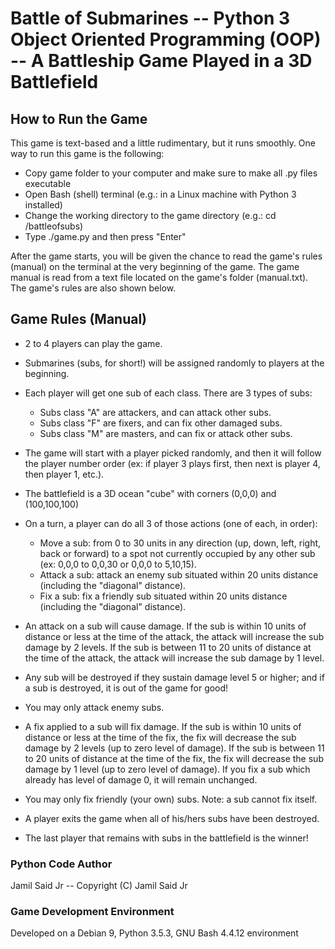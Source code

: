 # Battle of Submarines -- Python 3 Object Oriented Programming (OOP) -- A Battleship Game Played in a 3D Battlefield

## How to Run the Game

This game is text-based and a little rudimentary, but it runs smoothly. One way to run this game is the following:

* Copy game folder to your computer and make sure to make all .py files executable
* Open Bash (shell) terminal (e.g.: in a Linux machine with Python 3 installed)
* Change the working directory to the game directory (e.g.: cd /battleofsubs)
* Type ./game.py and then press "Enter"
    
After the game starts, you will be given the chance to read the game's rules (manual) on the terminal at the very beginning of the game. The game manual is read from a text file located on the game's folder (manual.txt). The game's rules are also shown below.

## Game Rules (Manual)

* 2 to 4 players can play the game.

* Submarines (subs, for short!) will be assigned randomly to players at the beginning.

* Each player will get one sub of each class. There are 3 types of subs: 
    * Subs class "A" are attackers, and can attack other subs. 
    * Subs class "F" are fixers, and can fix other damaged subs. 
    * Subs class "M" are masters, and can fix or attack other subs. 

* The game will start with a player picked randomly, and then it will follow the player number order (ex: if player 3 plays first, then next is player 4, then player 1, etc.).

* The battlefield is a 3D ocean "cube" with corners (0,0,0) and (100,100,100)

* On a turn, a player can do all 3 of those actions (one of each, in order): 
    * Move a sub: from 0 to 30 units in any direction (up, down, left, right, back or forward) to a spot not currently occupied by any other sub (ex: 0,0,0 to 0,0,30 or 0,0,0 to 5,10,15).
    * Attack a sub: attack an enemy sub situated within 20 units distance (including the "diagonal" distance).
    * Fix a sub: fix a friendly sub situated within 20 units distance (including the "diagonal" distance). 

* An attack on a sub will cause damage. If the sub is within 10 units of distance or less at the time of the attack, the attack will increase the sub damage by 2 levels. If the sub is between 11 to 20 units of distance at the time of the attack, the attack will increase the sub damage by 1 level.

* Any sub will be destroyed if they sustain damage level 5 or higher; and if a sub is destroyed, it is out of the game for good! 

* You may only attack enemy subs.

* A fix applied to a sub will fix damage. If the sub is within 10 units of distance or less at the time of the fix, the fix will decrease the sub damage by 2 levels (up to zero level of damage). If the sub is between 11 to 20 units of distance at the time of the fix, the fix will decrease the sub damage by 1 level (up to zero level of damage). If you fix a sub which already has level of damage 0, it will remain unchanged.

* You may only fix friendly (your own) subs. Note: a sub cannot fix itself.

* A player exits the game when all of his/hers subs have been destroyed.

* The last player that remains with subs in the battlefield is the winner!

### Python Code Author
Jamil Said Jr -- Copyright (C) Jamil Said Jr

### Game Development Environment
Developed on a Debian 9, Python 3.5.3, GNU Bash 4.4.12 environment
